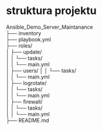 
# struktura projektu

Ansible_Demo_Server_Maintanance <br> 
├── inventory <br>
├── playbook.yml<br>
├── roles/<br>
│   ├── update/<br>
│   │   └── tasks/<br>
│   │       └── main.yml<br>
│   ├── users/
│   │   └── tasks/<br>
│   │       └── main.yml<br>
│   ├── logrotate/<br>
│   │   └── tasks/<br>
│   │       └── main.yml<br>
│   ├── firewall/<br>
│   │   └── tasks/<br>
│   │       └── main.yml<br>
├── README.md<br>
